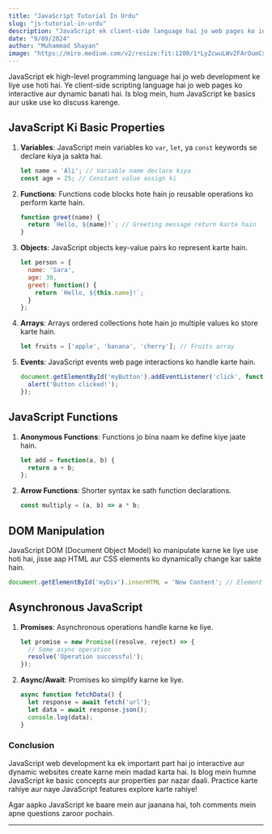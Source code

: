 ```yaml
---
title: "JavaScript Tutorial In Urdu"
slug: "js-tutorial-in-urdu"
description: "JavaScript ek client-side language hai jo web pages ko interactive aur dynamic banati hai. Is blog mein, hum JavaScript ke basics aur asynchronous programming ko cover karenge. Ye tutorial aapko JavaScript use karne mein madad karega."
date: "9/09/2024"
author: "Muhammad Shayan"
image: "https://miro.medium.com/v2/resize:fit:1200/1*LyZcwuLWv2FArOumCxobpA.png" 
---
```


JavaScript ek high-level programming language hai jo web development ke liye use hoti hai. Ye client-side scripting language hai jo web pages ko interactive aur dynamic banati hai. Is blog mein, hum JavaScript ke basics aur uske use ko discuss karenge.

## JavaScript Ki Basic Properties

1. **Variables**: JavaScript mein variables ko `var`, `let`, ya `const` keywords se declare kiya ja sakta hai.
   ```javascript
   let name = 'Ali'; // Variable name declare kiya
   const age = 25; // Constant value assign ki
   ```

2. **Functions**: Functions code blocks hote hain jo reusable operations ko perform karte hain.
   ```javascript
   function greet(name) {
     return `Hello, ${name}!`; // Greeting message return karte hain
   }
   ```

3. **Objects**: JavaScript objects key-value pairs ko represent karte hain.
   ```javascript
   let person = {
     name: 'Sara',
     age: 30,
     greet: function() {
       return `Hello, ${this.name}!`;
     }
   };
   ```

4. **Arrays**: Arrays ordered collections hote hain jo multiple values ko store karte hain.
   ```javascript
   let fruits = ['apple', 'banana', 'cherry']; // Fruits array
   ```

5. **Events**: JavaScript events web page interactions ko handle karte hain.
   ```javascript
   document.getElementById('myButton').addEventListener('click', function() {
     alert('Button clicked!');
   });
   ```

## JavaScript Functions

1. **Anonymous Functions**: Functions jo bina naam ke define kiye jaate hain.
   ```javascript
   let add = function(a, b) {
     return a + b;
   };
   ```

2. **Arrow Functions**: Shorter syntax ke sath function declarations.
   ```javascript
   const multiply = (a, b) => a * b;
   ```

## DOM Manipulation

JavaScript DOM (Document Object Model) ko manipulate karne ke liye use hoti hai, jisse aap HTML aur CSS elements ko dynamically change kar sakte hain.
   ```javascript
   document.getElementById('myDiv').innerHTML = 'New Content'; // Element ki content change karna
   ```

## Asynchronous JavaScript

1. **Promises**: Asynchronous operations handle karne ke liye.
   ```javascript
   let promise = new Promise((resolve, reject) => {
     // Some async operation
     resolve('Operation successful');
   });
   ```

2. **Async/Await**: Promises ko simplify karne ke liye.
   ```javascript
   async function fetchData() {
     let response = await fetch('url');
     let data = await response.json();
     console.log(data);
   }
   ```

### Conclusion

JavaScript web development ka ek important part hai jo interactive aur dynamic websites create karne mein madad karta hai. Is blog mein humne JavaScript ke basic concepts aur properties par nazar daali. Practice karte rahiye aur naye JavaScript features explore karte rahiye!

Agar aapko JavaScript ke baare mein aur jaanana hai, toh comments mein apne questions zaroor pochain.

---